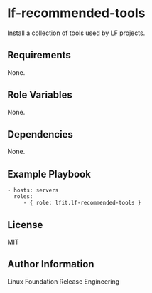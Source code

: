 lf-recommended-tools
====================

Install a collection of tools used by LF projects.

Requirements
------------

None.

Role Variables
--------------

None.

Dependencies
------------

None.

Example Playbook
----------------

    - hosts: servers
      roles:
         - { role: lfit.lf-recommended-tools }

License
-------

MIT

Author Information
------------------

Linux Foundation Release Engineering
